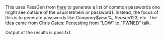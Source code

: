 This uses PassGen from [here](https://github.com/Broham/PassGen) to generate a list of common passwords one might see outside of the usual letmein or password1. Instead, the focus of this is to generate passwords like $Company$$year%, $Season$123, etc. The idea came from [Chris Gates: Pentesting from "LOW" to "PWNED"](https://www.youtube.com/watch?v=u68QvWXYW_Q) talk.

Output of the results is pass.txt.
